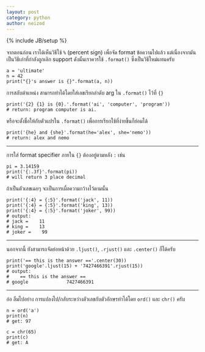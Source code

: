 ```yaml
---
layout: post
category: python
author: neizod
---
```

{% include JB/setup %}

จากตอนก่อน เราได้เห็นวิธีใช้ `%` (percent sign) เพื่อจัด format ข้อความไปแล้ว แต่เนื่องจากมันเป็นวิธีเก่าที่กำลังถูกเลิก support ดังนั้นเราควรใช้ `.format()` ซึ่งเป็นวิธีใหม่แทนครับ

    a = 'ultimate'
    n = 42
    print("{}'s answer is {}".format(a, n))

การสลับตำแหน่ง สามารถทำได้โดยใส่เลขเรียกลำดับ arg ใน `.format()` ไว้ที่ `{}`

    print('{2} {1} is {0}.'.format('ai', 'computer', 'program'))
    # return: program computer is ai.

หรือจะตั้งชื่อให้กับตัวแปรใน `.format()` เพื่อการเรียกใช้ที่ง่ายขึ้นก็ย่อมได้

    print('{he} and {she}'.format(he='alex', she='nemo'))
    # return: alex and nemo

---

การใส่ format specifier ภายใน `{}` ต้องอยู่ตามหลัง `:` เช่น

    pi = 3.14159
    print('{:.3f}'.format(pi))
    # will return 3 place decimal

ถ้าเป็นตัวเลขเฉยๆ จะเป็นการเผื่อความกว้างไว้ตามนั้น

    print('{:4} = {:5}'.format('jack', 11))
    print('{:4} = {:5}'.format('king', 13))
    print('{:4} = {:5}'.format('joker', 99))
    # output:
    # jack =    11
    # king =    13
    # joker =    99

---

นอกจากนี้ ยังสามารถจัดย่อหน้าด้วย `.ljust()`, `.rjust()` และ `.center()` ก็ได้ครับ

    print('== this is the answer =='.center(30))
    print('google'.ljust(15) + '7427466391'.rjust(15))
    # output:
    #    == this is the answer ==
    # google              7427466391

---

อ๋อ ลืมไปอย่าง การแปลงไป/กลับระหว่างตัวเลขกับตัวอักษรทำได้โดย `ord()` และ `chr()` ครับ

    n = ord('a')
    print(n)
    # get: 97

    c = chr(65)
    print(c)
    # get: A
